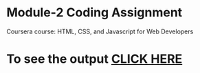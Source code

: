 

# Module-2 Coding Assignment

Coursera course: HTML, CSS, and Javascript for Web Developers

# To see the output [CLICK HERE](https://github.com/patil98priyanka/HTML-CSS-JAVASCRIPT/blob/main/Assignments/Module_2/index.html)

